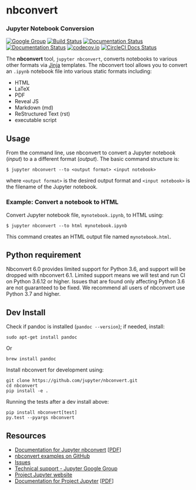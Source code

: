 # nbconvert
### Jupyter Notebook Conversion

[![Google Group](https://img.shields.io/badge/-Google%20Group-lightgrey.svg)](https://groups.google.com/forum/#!forum/jupyter)
[![Build Status](https://travis-ci.org/jupyter/nbconvert.svg?branch=master)](https://travis-ci.org/jupyter/nbconvert)
[![Documentation Status](https://readthedocs.org/projects/nbconvert/badge/?version=latest)](https://nbconvert.readthedocs.io/en/latest/?badge=latest)
[![Documentation Status](https://readthedocs.org/projects/nbconvert/badge/?version=stable)](https://nbconvert.readthedocs.io/en/stable/?badge=stable)
[![codecov.io](https://codecov.io/github/jupyter/nbconvert/coverage.svg?branch=master)](https://codecov.io/github/jupyter/nbconvert?branch=master)
[![CircleCI Docs Status](https://circleci.com/gh/jupyter/nbconvert/tree/master.svg?style=svg)](https://circleci.com/gh/jupyter/nbconvert/tree/master)

The **nbconvert** tool, `jupyter nbconvert`, converts notebooks to various other
formats via [Jinja][] templates. The nbconvert tool allows you to convert an
`.ipynb` notebook file into various static formats including:

* HTML
* LaTeX
* PDF
* Reveal JS
* Markdown (md)
* ReStructured Text (rst)
* executable script

## Usage

From the command line, use nbconvert to convert a Jupyter notebook (*input*) to a
a different format (*output*). The basic command structure is:

    $ jupyter nbconvert --to <output format> <input notebook>

where `<output format>` is the desired output format and `<input notebook>` is the
filename of the Jupyter notebook.

### Example: Convert a notebook to HTML

Convert Jupyter notebook file, `mynotebook.ipynb`, to HTML using:

    $ jupyter nbconvert --to html mynotebook.ipynb

This command creates an HTML output file named `mynotebook.html`.

## Python requirement

Nbconvert 6.0 provides limited support for Python 3.6, and support will be dropped with nbconvert 6.1. Limited support means we will test and run CI on Python 3.6.12 or higher. Issues that are found only affecting Python 3.6 are not guaranteed to be fixed. We recommend all users of nbconvert use Python 3.7 and higher.

## Dev Install

Check if pandoc is installed (``pandoc --version``); if needed, install:

```
sudo apt-get install pandoc
```

Or

```
brew install pandoc
```

Install nbconvert for development using:

```
git clone https://github.com/jupyter/nbconvert.git
cd nbconvert
pip install -e .
```

Running the tests after a dev install above:

```
pip install nbconvert[test]
py.test --pyargs nbconvert
```

## Resources

- [Documentation for Jupyter nbconvert](https://nbconvert.readthedocs.io/en/latest/)
  [[PDF](https://media.readthedocs.org/pdf/nbconvert/latest/nbconvert.pdf)]
- [nbconvert examples on GitHub](https://github.com/jupyter/nbconvert-examples)
- [Issues](https://github.com/jupyter/nbconvert/issues)
- [Technical support - Jupyter Google Group](https://groups.google.com/forum/#!forum/jupyter)
- [Project Jupyter website](https://jupyter.org)
- [Documentation for Project Jupyter](https://jupyter.readthedocs.io/en/latest/index.html)
  [[PDF](https://media.readthedocs.org/pdf/jupyter/latest/jupyter.pdf)]

[Jinja]: http://jinja.pocoo.org/
